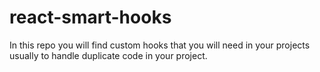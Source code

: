 # react-smart-hooks

In this repo you will find custom hooks that you will need in your projects usually to handle duplicate code in your project.
